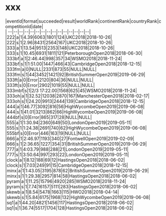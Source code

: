 # xxx


|eventId|format|succeeded|result|worldRank|continentRank|countryRank|competitionId|date|  
|	--|--|--|--|--|--|--|--|--|--|--|--|--|--|--|  
|222|a|1|4.39|6063|1801|124|UKC2018|2018-10-26|  
|222|s|1|2.96|8431|2564|167|UKC2018|2018-10-26|  
|333|a|1|13.54|9513|2353|148|UKC2018|2018-10-26|  
|333|s|1|10.45|6931|1811|121|PeterboroughOpen2018|2018-06-30|  
|333bf|a|1|2:46.44|998|357|34|WSMO2018|2018-11-24|  
|333bf|s|1|1:51.00|1447|466|43|CambridgeOpen2018|2018-12-15|  
|333fm|a|0|NULL|2331|873|55|NULL|NULL|  
|333fm|s|1|44|3452|1421|92|BritishSummerOpen2019|2019-06-29|  
|333ft|a|0|Error|2120|804|36|NULL|NULL|  
|333ft|s|0|Error|2902|1019|55|NULL|NULL|  
|333mbf|s|1|2/3 17:22.00|1568|625|45|WSMO2018|2018-11-24|  
|333oh|a|1|32.52|12038|2870|167|ManchesterOpen2018|2018-02-17|  
|333oh|s|1|24.20|9913|2444|139|CambridgeOpen2018|2018-12-15|  
|444|a|1|46.77|3092|816|56|HighWycombeOpen2019|2019-06-08|  
|444|s|1|41.01|3213|862|66|HighWycombeOpen2019|2019-06-08|  
|444bf|s|0|Error|865|317|28|NULL|NULL|  
|555|a|1|1:30.94|2360|649|50|LondonOpen2019|2019-05-11|  
|555|s|1|1:24.38|2691|740|62|HighWycombeOpen2019|2019-06-08|  
|555bf|s|0|Error|446|163|19|NULL|NULL|  
|666|a|1|2:46.97|1193|340|27|FontwellOpen2019|2019-02-09|  
|666|s|1|2:36.65|1227|354|31|BritishSummerOpen2019|2019-06-29|  
|777|a|1|4:03.79|988|288|21|LondonOpen2019|2019-05-11|  
|777|s|1|3:50.64|997|293|22|LondonOpen2019|2019-05-11|  
|clock|a|1|8.12|188|69|12|HastingsOpen2018|2018-06-02|  
|clock|s|1|7.03|249|91|15|CambridgeOpen2018|2018-12-15|  
|minx|a|1|1:43.05|3195|878|62|BritishSummerOpen2019|2019-06-29|  
|minx|s|1|1:29.38|2957|814|58|HastingsOpen2018|2018-06-02|  
|pyram|a|1|11.25|15796|4920|285|WSMO2018|2018-11-24|  
|pyram|s|1|7.74|16157|5111|283|HastingsOpen2018|2018-06-02|  
|skewb|a|1|8.54|5478|1663|115|HWO2018|2018-04-14|  
|skewb|s|1|5.84|6175|1968|132|HighWycombeOpen2019|2019-06-08|  
|sq1|a|1|44.20|4821|1456|117|HastingsOpen2018|2018-06-02|  
|sq1|s|1|36.74|5517|1704|128|HastingsOpen2018|2018-06-02|  
